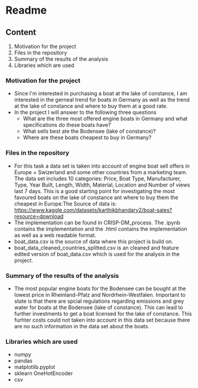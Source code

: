 # Readme

## Content
1) Motivation for the project
2) Files in the repository
3) Summary of the results of the analysis
4) Libraries which are used

### Motivation for the project
- Since I'm interested in purchasing a boat at the lake of constance, I am interested in the gerneal trend for boats in Germany as well as the trend at the lake of constance and where to buy them at a good rate.
- In the project I will answer to the following three questions
	- What are the three most offered engine boats in Germany and what specifications do these boats have?
	- What sells best ate the Bodensee (lake of constance)?
	- Where are these boats cheapest to buy in Germany?

### Files in the repository
- For this task a data set is taken into account of engine boat sell offers in Europe + Swizerland and some other countries from a marketing team. The data set includes 10 categories: Price, Boat Type, Manufacturer, Type, Year Built, Length, Width, Material, Location and Number of views last 7 days. This is a good starting point for investigating the most favoured boats on the lake of constance ant where to buy them the cheapest in Europe.The Source of data is: https://www.kaggle.com/datasets/karthikbhandary2/boat-sales?resource=download
- The implementation can be found in CRISP-DM_process. The .ipynb contains the implementation and the .html contains the implementation as well as a web readable format.
- boat_data.csv is the source of data where this project is build on.
- boat_data_cleaned_countries_splitted.csv is an cleaned and feature edited version of boat_data.csv which is used for the analysis in the project.

### Summary of the results of the analysis
- The most popular engine boats for the Bodensee can be bought at the lowest price in Rheinland-Pfalz and Nordrhein-Westfalen. Important to state is that there are spcial regulations regarding emissions and grey water for boats at the Bodensee (lake of constance). This can lead to further investments to get a boat licensed for the lake of constance. This furhter costs could not taken into account in this data set because there are no such information in the data set about the boats.

### Libraries which are used
- numpy 
- pandas
- matplotlib.pyplot 
- sklearn OneHotEncoder
- csv